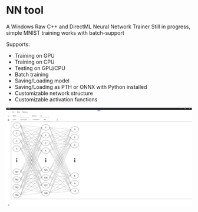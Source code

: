 # NN tool
A Windows Raw C++ and DirectML Neural Network Trainer
Still in progress, simple MNIST training works with batch-support 

Supports:

* Training on GPU
* Training on CPU
* Testing on GPU/CPU
* Batch training
* Saving/Loading model
* Saving/Loading as PTH or ONNX with Python installed
* Customizable network structure
* Customizable activation functions


![screenshot](image1.jpg)